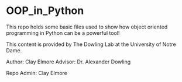 # OOP_in_Python
This repo holds some basic files used to show how object oriented programming in Python can be a powerful tool!

This content is provided by The Dowling Lab at the University of Notre Dame.

Author: Clay Elmore
Advisor: Dr. Alexander Dowling

Repo Admin: Clay Elmore
